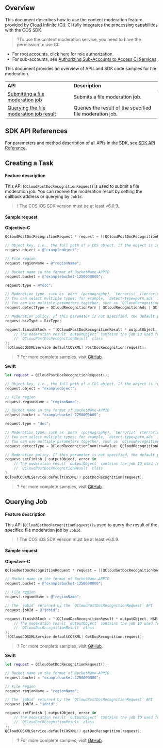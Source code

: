## Overview
This document describes how to use the content moderation feature provided by [Cloud Infinite (CI)](https://www.tencentcloud.com/document/product/1045). CI fully integrates the processing capabilities with the COS SDK.

>?To use the content moderation service, you need to have the permission to use CI:
- For root accounts, click [here](https://console.cloud.tencent.com/cam/role/grant?roleName=CI_QCSRole&policyName=QcloudCOSDataFullControl,QcloudAccessForCIRole,QcloudPartAccessForCIRole&principal=eyJzZXJ2aWNlIjoiY2kucWNsb3VkLmNvbSJ9&serviceType=%E6%95%B0%E6%8D%AE%E4%B8%87%E8%B1%A1&s_url=https%3A%2F%2Fconsole.cloud.tencent.com%2Fci) for role authorization.
- For sub-accounts, see [Authorizing Sub-Accounts to Access CI Services](https://intl.cloud.tencent.com/document/product/1045/33450).

This document provides an overview of APIs and SDK code samples for file moderation.

| API | Description |
| :------------------------------------------------------------ | :------------------------- |
| [Submitting a file moderation job](https://intl.cloud.tencent.com/document/product/436/48258) | Submits a file moderation job.   |
| [Querying the file moderation job result](https://intl.cloud.tencent.com/document/product/436/48259)  | Queries the result of the specified file moderation job. |

## SDK API References

For parameters and method description of all APIs in the SDK, see [SDK API Reference](https://cos-ios-sdk-doc-1253960454.file.myqcloud.com/).

## Creating a Task

#### Feature description

This API (`QCloudPostDocRecognitionRequest`) is used to submit a file moderation job. You can receive the moderation result by setting the callback address or querying by `JobId`.

> ! The COS iOS SDK version must be at least v6.0.9.

#### Sample request

**Objective-C**

[//]: # ".cssg-snippet-post-doc-recognition"

```objective-c
QCloudPostDocRecognitionRequest * request = [[QCloudPostDocRecognitionRequest alloc]init];

// Object key, i.e., the full path of a COS object. If the object is in a directory, the path should be "dir1/object1".
request.object = @"exampleobject";

// File region
request.regionName = @"regionName";

// Bucket name in the format of BucketName-APPID
request.bucket = @"examplebucket-1250000000";

request.type = @"doc";

// Moderation type, such as `porn` (pornography), `terrorist` (terrorism), `politics` (politically sensitive), and `ads` (advertising).
// You can select multiple types; for example, `detect-type=porn,ads` indicates to moderate the image for pornographic and advertising information.
// You can use multiple parameters together, such as `QCloudRecognitionPorn | QCloudRecognitionTerrorist`.
request.detectType = QCloudRecognitionPorn | QCloudRecognitionAds | QCloudRecognitionPolitics | QCloudRecognitionTerrorist;

// Moderation policy. If this parameter is not specified, the default policy will be used. For more information, visit https://cloud.tencent.com/document/product/460/56345.
request.bizType = BizType;

request.finishBlock = ^(QCloudPostDocRecognitionResult * outputObject, NSError *error) {
    // The moderation result `outputObject` contains the job ID used for query. For detailed fields, see the API documentation or SDK source code.
    // `QCloudPostDocRecognitionResult` class
};
[[QCloudCOSXMLService defaultCOSXML] PostDocRecognition:request];
```

>? For more complete samples, visit [GitHub](https://github.com/tencentyun/cos-snippets/tree/master/iOS/Objc/Examples/cases/DocRecognition.m).

**Swift**

[//]: # ".cssg-snippet-post-doc-recognition"

```swift
let request = QCloudPostDocRecognitionRequest();

// Object key, i.e., the full path of a COS object. If the object is in a directory, the path should be "dir1/object1".
request.object = "exampleobject";

// File region
request.regionName = "regionName";

// Bucket name in the format of BucketName-APPID
request.bucket = "examplebucket-1250000000";

request.type = "doc";

// Moderation type, such as `porn` (pornography), `terrorist` (terrorism), `politics` (politically sensitive), and `ads` (advertising).
// You can select multiple types; for example, `detect-type=porn,ads` indicates to moderate the image for pornographic and advertising information.
// You can use multiple parameters together, such as `QCloudRecognitionPorn | QCloudRecognitionTerrorist`.
request.detectType = QCloudRecognitionEnum(rawValue: QCloudRecognitionEnum.porn.rawValue | QCloudRecognitionEnum.ads.rawValue)!

// Moderation policy. If this parameter is not specified, the default policy will be used. For more information, visit https://cloud.tencent.com/document/product/460/56345.
request.setFinish { outputObject, error in
    // The moderation result `outputObject` contains the job ID used for query. For detailed fields, see the API documentation or SDK source code.
    // `QCloudPostDocRecognitionResult` class
}
QCloudCOSXMLService.defaultCOSXML().postDocRecognition(request);
```

>? For more complete samples, visit [GitHub](https://github.com/tencentyun/cos-snippets/tree/master/iOS/Swift/Examples/cases/DocRecognition.swift).

## Querying Job

#### Feature description

This API (`QCloudGetDocRecognitionRequest`) is used to query the result of the specified file moderation job by `JobId`.

> ! The COS iOS SDK version must be at least v6.0.9.

#### Sample request

**Objective-C**

[//]: # ".cssg-snippet-get-doc-recognition"

```objective-c
QCloudGetDocRecognitionRequest * request = [[QCloudGetDocRecognitionRequest alloc]init];

// Bucket name in the format of BucketName-APPID
request.bucket = @"examplebucket-1250000000";

// File region
request.regionName = @"regionName";

// The `jobid` returned by the `QCloudPostDocRecognitionRequest` API
request.jobId = @"jobid";

request.finishBlock = ^(QCloudDocRecognitionResult * outputObject, NSError *error) {
    // The moderation result `outputObject` contains the job ID used for query. For detailed fields, see the API documentation or SDK source code.
    // `QCloudDocRecognitionResult` class
};
[[QCloudCOSXMLService defaultCOSXML] GetDocRecognition:request];
```

>? For more complete samples, visit [GitHub](https://github.com/tencentyun/cos-snippets/tree/master/iOS/Objc/Examples/cases/DocRecognition.m).

**Swift**

[//]: # ".cssg-snippet-get-doc-recognition"

```swift
let request = QCloudGetDocRecognitionRequest();

// Bucket name in the format of BucketName-APPID
request.bucket = "examplebucket-1250000000";

// File region
request.regionName = "regionName";

// The `jobid` returned by the `QCloudPostDocRecognitionRequest` API
request.jobId = "jobid";

request.setFinish { outputObject, error in
    // The moderation result `outputObject` contains the job ID used for query. For detailed fields, see the API documentation or SDK source code.
    // `QCloudDocRecognitionResult` class
};
QCloudCOSXMLService.defaultCOSXML().getDocRecognition(request);
```

>? For more complete samples, visit [GitHub](https://github.com/tencentyun/cos-snippets/tree/master/iOS/Swift/Examples/cases/DocRecognition.swift).
